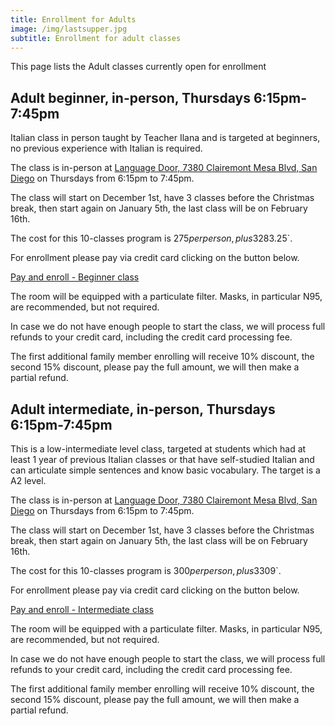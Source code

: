```yaml
---
title: Enrollment for Adults
image: /img/lastsupper.jpg
subtitle: Enrollment for adult classes
---
```


This page lists the Adult classes currently open for enrollment

## Adult beginner, in-person, Thursdays 6:15pm-7:45pm

Italian class in person taught by Teacher Ilana and is targeted at beginners, no previous experience with Italian is required.

The class is in-person at [Language Door, 7380 Clairemont Mesa Blvd, San Diego](https://goo.gl/maps/vCotwAoBbYNpx8vV9) on Thursdays from 6:15pm to 7:45pm.

The class will start on December 1st, have 3 classes before the Christmas break, then start again on January 5th, the last class will be on February 16th.

The cost for this 10-classes program is $275 per person, plus 3% credit card processing fee `$283.25`.

For enrollment please pay via credit card clicking on the button below.

<div class="tc">
<a href=" https://link.waveapps.com/nuj4na-44qfd3" class="btn raise">Pay and enroll - Beginner class</a>
</div>

The room will be equipped with a particulate filter. Masks, in particular N95, are recommended, but not required.

In case we do not have enough people to start the class, we will process full refunds to your credit card, including the credit card processing fee.

The first additional family member enrolling will receive 10% discount, the second 15% discount, please pay the full amount, we will then make a partial refund.

## Adult intermediate, in-person, Thursdays 6:15pm-7:45pm

This is a low-intermediate level class, targeted at students which had at least 1 year of previous Italian classes or that have self-studied Italian and can articulate simple sentences and know basic vocabulary. The target is a A2 level.


The class is in-person at [Language Door, 7380 Clairemont Mesa Blvd, San Diego](https://goo.gl/maps/vCotwAoBbYNpx8vV9) on Thursdays from 6:15pm to 7:45pm.

The class will start on December 1st, have 3 classes before the Christmas break, then start again on January 5th, the last class will be on February 16th.

The cost for this 10-classes program is $300 per person, plus 3% credit card processing fee `$309`.

For enrollment please pay via credit card clicking on the button below.

<div class="tc">
<a href="https://link.waveapps.com/q9e8wd-xb29c4" class="btn raise">Pay and enroll - Intermediate class</a>
</div>

The room will be equipped with a particulate filter. Masks, in particular N95, are recommended, but not required.

In case we do not have enough people to start the class, we will process full refunds to your credit card, including the credit card processing fee.

The first additional family member enrolling will receive 10% discount, the second 15% discount, please pay the full amount, we will then make a partial refund.
